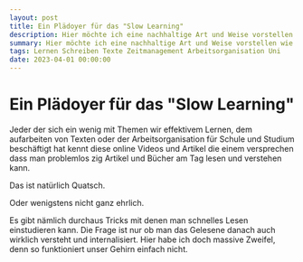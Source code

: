 ```yaml
---
layout: post
title: Ein Plädoyer für das "Slow Learning"
description: Hier möchte ich eine nachhaltige Art und Weise vorstellen wie man Texte aufarbeitet und effektiv lernt
summary: Hier möchte ich eine nachhaltige Art und Weise vorstellen wie man Texte aufarbeitet und effektiv lernt 
tags: Lernen Schreiben Texte Zeitmanagement Arbeitsorganisation Uni
date: 2023-04-01 00:00:00
---
```


# Ein Plädoyer für das "Slow Learning"

Jeder der sich ein wenig mit Themen wir effektivem Lernen, dem aufarbeiten von Texten oder der Arbeitsorganisation für Schule und Studium beschäftigt hat kennt diese online Videos und Artikel die einem versprechen dass man problemlos zig Artikel und Bücher am Tag lesen und verstehen kann.

Das ist natürlich Quatsch.

Oder wenigstens nicht ganz ehrlich.

Es gibt nämlich durchaus Tricks mit denen man schnelles Lesen einstudieren kann. Die Frage ist nur ob man das Gelesene danach auch wirklich versteht und internalisiert. Hier habe ich doch massive Zweifel, denn so funktioniert unser Gehirn einfach nicht.  
